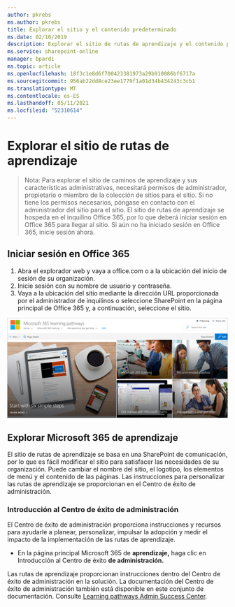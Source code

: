 ```yaml
---
author: pkrebs
ms.author: pkrebs
title: Explorar el sitio y el contenido predeterminado
ms.date: 02/10/2019
description: Explorar el sitio de rutas de aprendizaje y el contenido predeterminado
ms.service: sharepoint-online
manager: bpardi
ms.topic: article
ms.openlocfilehash: 18f3c1e8d6f700423381973a29b910086bf6717a
ms.sourcegitcommit: 956ab22dd8ce23ee1779f1a01d34b434243c3cb1
ms.translationtype: MT
ms.contentlocale: es-ES
ms.lasthandoff: 05/11/2021
ms.locfileid: "52310614"
---
```

# <a name="explore-the-learning-pathways-site"></a>Explorar el sitio de rutas de aprendizaje

> Nota: Para explorar el sitio de caminos de aprendizaje y sus características administrativas, necesitará permisos de administrador, propietario o miembro de la colección de sitios para el sitio. Si no tiene los permisos necesarios, póngase en contacto con el administrador del sitio para el sitio. El sitio de rutas de aprendizaje se hospeda en el inquilino Office 365, por lo que deberá iniciar sesión en Office 365 para llegar al sitio. Si aún no ha iniciado sesión en Office 365, inicie sesión ahora. 

## <a name="sign-in-to-office-365"></a>Iniciar sesión en Office 365 

1.  Abra el explorador web y vaya a office.com o a la ubicación del inicio de sesión de su organización. 
2.  Inicie sesión con su nombre de usuario y contraseña.
3.  Vaya a la ubicación del sitio mediante la dirección URL proporcionada por el administrador de inquilinos o seleccione SharePoint en la página principal de Office 365 y, a continuación, seleccione el sitio. 

![cg-exploresite.png](media/cg-introducing.png)

## <a name="explore-microsoft-365-learning-pathways"></a>Explorar Microsoft 365 de aprendizaje

El sitio de rutas de aprendizaje se basa en una SharePoint de comunicación, por lo que es fácil modificar el sitio para satisfacer las necesidades de su organización. Puede cambiar el nombre del sitio, el logotipo, los elementos de menú y el contenido de las páginas. Las instrucciones para personalizar las rutas de aprendizaje se proporcionan en el Centro de éxito de administración. 

### <a name="get-started-with-the-admin-success-center"></a>Introducción al Centro de éxito de administración

El Centro de éxito de administración proporciona instrucciones y recursos para ayudarle a planear, personalizar, impulsar la adopción y medir el impacto de la implementación de las rutas de aprendizaje. 

- En la página principal Microsoft 365 de **aprendizaje,** haga clic en Introducción al Centro de éxito **de administración.**

Las rutas de aprendizaje proporcionan instrucciones dentro del Centro de éxito de administración en la solución. La documentación del Centro de éxito de administración también está disponible en este conjunto de documentación. Consulte [Learning pathways Admin Success Center](custom_successcenter.md).